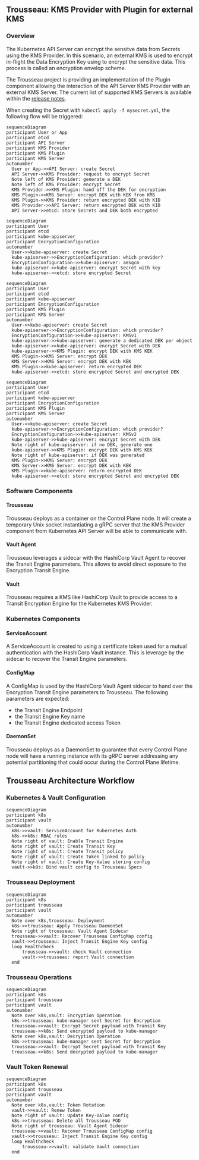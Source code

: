 ## Trousseau: KMS Provider with Plugin for external KMS

### Overview 

The Kubernetes API Server can encrypt the sensitve data from Secrets using the KMS Provider. In this scenario, an external KMS is used to encrypt in-flight the Data Encryption Key using to encrypt the sensitive data. This process is called an encryption envelop scheme. 

The Trousseau project is providing an implementation of the Plugin component allowing the interaction of the API Server KMS Provider with an external KMS Server. The current list of supported KMS Servers is available within the [release notes](/trousseau/releasenotes.md).

When creating the Secret with ```kubectl apply -f mysecret.yml```, the following flow will be triggered: 

```mermaid
sequenceDiagram
participant User or App
participant etcd
participant API Server
participant KMS Provider
participant KMS Plugin
participant KMS Server
autonumber
  User or App->>API Server: create Secret
  API Server->>KMS Provider: request to encrypt Secret
  Note left of KMS Provider: generate a DEK
  Note left of KMS Provider: encrypt Secret
  KMS Provider->>KMS Plugin: hand off the DEK for encryption
  KMS Plugin->>KMS Server: encrypt DEK with KEK from KMS
  KMS Plugin->>KMS Provider: return encrypted DEK with KID
  KMS Provider->>API Server: return encrypted DEK with KID
  API Server->>etcd: store Secrets and DEK both encrypted
```

```mermaid
sequenceDiagram
participant User
participant etcd
participant kube-apiserver
participant EncryptionConfiguration
autonumber
  User->>kube-apiserver: create Secret
  kube-apiserver->>EncryptionConfiguration: which provider?
  EncryptionConfiguration->>kube-apiserver: aesgcm
  kube-apiserver->>kube-apiserver: encrypt Secret with key
  kube-apiserver->>etcd: store encrypted Secret
```

```mermaid
sequenceDiagram
participant User
participant etcd
participant kube-apiserver
participant EncryptionConfiguration
participant KMS Plugin
participant KMS Server
autonumber
  User->>kube-apiserver: create Secret
  kube-apiserver->>EncryptionConfiguration: which provider?
  EncryptionConfiguration->>kube-apiserver: KMSv1
  kube-apiserver->>kube-apiserver: generate a dedicated DEK per object
  kube-apiserver->>kube-apiserver: encrypt Secret with DEK
  kube-apiserver->>KMS Plugin: encrypt DEK with KMS KEK
  KMS Plugin->>KMS Server: encrypt DEK
  KMS Server->>KMS Server: encrypt DEK with KEK
  KMS Plugin->>kube-apiserver: return encrypted DEK
  kube-apiserver->>etcd: store encrypted Secret and encrypted DEK
```

```mermaid
sequenceDiagram
participant User
participant etcd
participant kube-apiserver
participant EncryptionConfiguration
participant KMS Plugin
participant KMS Server
autonumber
  User->>kube-apiserver: create Secret
  kube-apiserver->>EncryptionConfiguration: which provider?
  EncryptionConfiguration->>kube-apiserver: KMSv2
  kube-apiserver->>kube-apiserver: encrypt Secret with DEK
  Note right of kube-apiserver: if no DEK, generate one
  kube-apiserver->>KMS Plugin: encrypt DEK with KMS KEK
  Note right of kube-apiserver: if DEK was generated
  KMS Plugin->>KMS Server: encrypt DEK
  KMS Server->>KMS Server: encrypt DEK with KEK
  KMS Plugin->>kube-apiserver: return encrypted DEK
  kube-apiserver->>etcd: store encrypted Secret and encrypted DEK
```

### Software Components

#### Trousseau

Trousseau deploys as a container on the Control Plane node. It will create a temporary Unix socket instantiating a gRPC server that the KMS Provider component from Kubernetes API Server will be able to communicate with.  

#### Vault Agent

Trousseau leverages a sidecar with the HashiCorp Vault Agent to recover the Transit Engine parameters. This allows to avoid direct exposure to the Encryption Transit Engine. 

#### Vault 

Trousseau requires a KMS like HashiCorp Vault to provide access to a Transit Encryption Engine for the Kubernetes KMS Provider. 

### Kubernetes Components

#### ServiceAccount

A ServiceAccount is created to using a certificate token used for a mutual authentication with the HashiCorp Vault instance. This is leverage by the sidecar to recover the Transit Engine parameters. 

#### ConfigMap

A ConfigMap is used by the HashiCorp Vault Agent sidecar to hand over the Encryption Transit Engine parameters to Trousseau. The following parameters are expected:

- the Transit Engine Endpoint
- the Transit Engine Key name
- the Transit Engine dedicated access Token 

#### DaemonSet 

Trousseau deploys as a DaemonSet to guarantee that every Control Plane node will have a running instance with its gRPC server addressing any potential partitioning that could occur during the Control Plane lifetime. 

## Trousseau Architecture Workflow 

### Kubernetes & Vault Configuration
```mermaid
sequenceDiagram
participant k8s
participant vault
autonumber
  k8s->>vault: ServiceAccount for Kubernetes Auth
  k8s->>k8s: RBAC rules
  Note right of vault: Enable Transit Engine
  Note right of vault: Create Transit Key
  Note right of vault: Create Transit policy
  Note right of vault: Create Token linked to policy
  Note right of vault: Create Key-Value storing config
  vault->>k8s: Bind vault config to Trousseau Specs
```

### Trousseau Deployment 
```mermaid
sequenceDiagram
participant k8s
participant trousseau
participant vault
autonumber
  Note over k8s,trousseau: Deployment
  k8s->>trousseau: Apply Trousseau DaemonSet
  Note right of trousseau: Vault Agent Sidecar
  trousseau->>vault: Recover Trousseau ConfigMap config
  vault->>trousseau: Inject Transit Engine Key config
  loop Healthcheck
      trousseau->>vault: check Vault connection
      vault->>trousseau: report Vault connection
  end
```

### Trousseau Operations
```mermaid
sequenceDiagram
participant k8s
participant trousseau
participant vault
autonumber
  Note over k8s,vault: Encryption Operation
  k8s->>trousseau: kube-manager sent Secret for Encryption
  trousseau->>vault: Encrypt Secret payload with Transit Key
  trousseau->>k8s: Send encrypted payload to kube-manager
  Note over k8s,vault: Decryption Operation
  k8s->>trousseau: kube-manager sent Secret for Decryption
  trousseau->>vault: Decrypt Secret payload with Transit Key
  trousseau->>k8s: Send decrypted payload to kube-manager
```

### Vault Token Renewal
```mermaid
sequenceDiagram
participant k8s
participant trousseau
participant vault
autonumber
  Note over k8s,vault: Token Rotation
  vault->>vault: Renew Token
  Note right of vault: Update Key-Value config
  k8s->>trousseau: Delete all Trousseau POD
  Note right of trousseau: Vault Agent Sidecar
  trousseau->>vault: Recover Trousseau ConfigMap config
  vault->>trousseau: Inject Transit Engine Key config
  loop Healthcheck
      trousseau->>vault: validate Vault connection
  end
```
